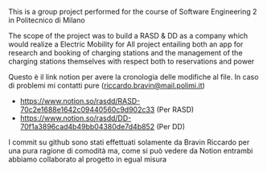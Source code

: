 This is a group project performed for the course of Software Engineering 2 in Politecnico di Milano

The scope of the project was to build a RASD & DD as a company which would realize a Electric Mobility for All project entailing both an app for research and booking of charging stations and the management of the charging stations themselves with respect both to reservations and power 

Questo è il link notion per avere la cronologia delle modifiche al file. In caso di problemi mi contatti pure (riccardo.bravin@mail.polimi.it)
- https://www.notion.so/rasdd/RASD-70c2e1688e1642c09440560c9d902c33   (Per RASD)
- https://www.notion.so/rasdd/DD-70f1a3896cad4b49bb04380de7d4b852	    (Per DD)

I commit su github sono stati effettuati solamente da Bravin Riccardo per una pura ragione di comodità ma, 
come si può vedere da Notion entrambi abbiamo collaborato al progetto in egual misura
